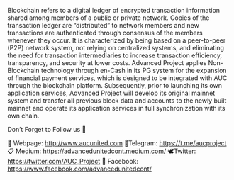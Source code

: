 Blockchain refers to a digital ledger of encrypted transaction information shared among members of a public or private network. 
Copies of the transaction ledger are “distributed” to network members and new transactions are authenticated through consensus of the members whenever they occur. 
It is characterized by being based on a peer-to-peer (P2P) network system, not relying on centralized systems, and eliminating the need for transaction intermediaries to increase transaction efficiency, transparency, and security at lower costs. 
Advanced Project applies Non-Blockchain technology through en-Cash in its PG system for the expansion of financial payment services, which is designed to be integrated with AUC through the blockchain platform. 
Subsequently, prior to launching its own application services, Advanced Project will develop its original mainnet system and transfer all previous block data and accounts to the newly built mainnet and operate its application services in full synchronization with its own chain.

Don’t Forget to Follow us 💎

📡 Webpage: http://www.aucunited.com
📱Telegram: https://t.me/aucproject
📋 Medium: https://advancedunitedcont.medium.com/
🕊Twitter: https://twitter.com/AUC_Project
📲 Facebook: https://www.facebook.com/advancedunitedcont/